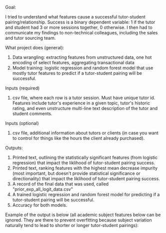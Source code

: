 Goal:

I tried to understand what features cause a successful tutor-student pairing/relationship. Success is a binary dependent variable: 1 if the tutor and student had 3 or more sessions together, 0 otherwise. I then had to communicate my findings to non-technical colleagues, including the sales and tutor sourcing team.

What project does (general): 
1. Data wrangling: extracting features from unstructured data, one hot encoding of select features, aggregating transactional data
2. Model training: logistic regression and random forest model that use mostly tutor features to predict if a tutor-student pairing will be successful.

Inputs (required)
1. csv file, where each row is a tutor session. Must have unique tutor id. Features include tutor's experience in a given topic, tutor's historic rating, and even unstructure multi-line text description of the tutor and student comments.

Inputs (optional)
1. csv file, additional information about tutors or clients (in case you want to control for things like the hours the client already purchased).

Outputs:
1. Printed text, outlining the statistically significant features (from logistic regression) that impact the liklihood of tutor-student pairing success.
2. Printed text, ranking features with the highest mean decrease impurity (most important, but doesn't provide statistical significance or directionality) that impact the liklihood of tutor-student pairing success.
3. A record of the final data that was used, called "prior_exp_all_logit_data.csv"
4. A trained logistic regression and random forest model for predicting if a tutor-student pairing will be successful.
5. Accuracy for both models.

Example of the output is below (all academic subject features below can be ignored. They are there to prevent overfitting because subject variation naturally tend to lead to shorter or longer tutor-student pairings):

